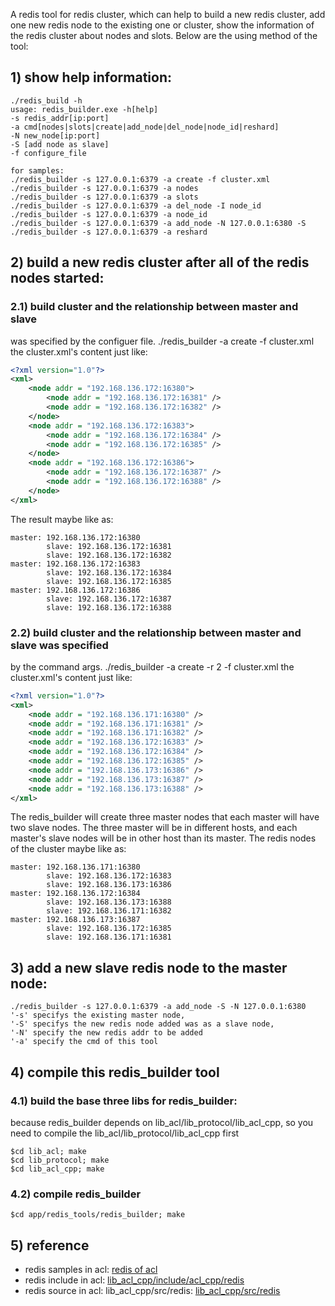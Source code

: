 A redis tool for redis cluster, which can help to build a new redis cluster,
add one new redis node to the existing one or cluster, show the information
of the redis cluster about nodes and slots. Below are the using method of
the tool:
## 1) show help information:
```help
./redis_build -h
usage: redis_builder.exe -h[help]
-s redis_addr[ip:port]
-a cmd[nodes|slots|create|add_node|del_node|node_id|reshard]
-N new_node[ip:port]
-S [add node as slave]
-f configure_file

for samples:
./redis_builder -s 127.0.0.1:6379 -a create -f cluster.xml
./redis_builder -s 127.0.0.1:6379 -a nodes
./redis_builder -s 127.0.0.1:6379 -a slots
./redis_builder -s 127.0.0.1:6379 -a del_node -I node_id
./redis_builder -s 127.0.0.1:6379 -a node_id
./redis_builder -s 127.0.0.1:6379 -a add_node -N 127.0.0.1:6380 -S
./redis_builder -s 127.0.0.1:6379 -a reshard
```

## 2) build a new redis cluster after all of the redis nodes started:
### 2.1) build cluster and the relationship between master and slave
was specified by the configuer file.
./redis_builder -a create -f cluster.xml
the cluster.xml's content just like:
```xml
<?xml version="1.0"?>
<xml>
    <node addr = "192.168.136.172:16380">
        <node addr = "192.168.136.172:16381" />
        <node addr = "192.168.136.172:16382" />
    </node>
    <node addr = "192.168.136.172:16383">
        <node addr = "192.168.136.172:16384" />
        <node addr = "192.168.136.172:16385" />
    </node>
    <node addr = "192.168.136.172:16386">
        <node addr = "192.168.136.172:16387" />
        <node addr = "192.168.136.172:16388" />
    </node>
</xml>
```
The result maybe like as:
```result
master: 192.168.136.172:16380
        slave: 192.168.136.172:16381
        slave: 192.168.136.172:16382
master: 192.168.136.172:16383
        slave: 192.168.136.172:16384
        slave: 192.168.136.172:16385
master: 192.168.136.172:16386
        slave: 192.168.136.172:16387
        slave: 192.168.136.172:16388
```

### 2.2) build cluster and the relationship between master and slave was specified
by the command args.
./redis_builder -a create -r 2 -f cluster.xml
the cluster.xml's content just like:
```xml
<?xml version="1.0"?>
<xml>
    <node addr = "192.168.136.171:16380" />
    <node addr = "192.168.136.171:16381" />
    <node addr = "192.168.136.171:16382" />
    <node addr = "192.168.136.172:16383" />
    <node addr = "192.168.136.172:16384" />
    <node addr = "192.168.136.172:16385" />
    <node addr = "192.168.136.173:16386" />
    <node addr = "192.168.136.173:16387" />
    <node addr = "192.168.136.173:16388" />
</xml>
```
The redis_builder will create three master nodes that each master will have
two slave nodes. The three master will be in different hosts, and each
master's slave nodes will be in other host than its master. The redis nodes
of the cluster maybe like as:
```result
master: 192.168.136.171:16380
        slave: 192.168.136.172:16383
        slave: 192.168.136.173:16386
master: 192.168.136.172:16384
        slave: 192.168.136.173:16388
        slave: 192.168.136.171:16382
master: 192.168.136.173:16387
        slave: 192.168.136.172:16385
        slave: 192.168.136.171:16381
```

## 3) add a new slave redis node to the master node:
```help
./redis_builder -s 127.0.0.1:6379 -a add_node -S -N 127.0.0.1:6380
'-s' specifys the existing master node,
'-S' specifys the new redis node added was as a slave node,
'-N' specify the new redis addr to be added
'-a' specify the cmd of this tool
```

## 4) compile this redis_builder tool
### 4.1) build the base three libs for redis_builder:
because redis_builder depends on lib_acl/lib_protocol/lib_acl_cpp,
so you need to compile the lib_acl/lib_protocol/lib_acl_cpp first
```compile
$cd lib_acl; make
$cd lib_protocol; make
$cd lib_acl_cpp; make
```
### 4.2) compile redis_builder
```compile
$cd app/redis_tools/redis_builder; make
```

## 5) reference
- redis samples in acl: [redis of acl](../../../lib_acl_cpp/samples/redis)
- redis include in acl: [lib_acl_cpp/include/acl_cpp/redis](../../../lib_acl_cpp/include/acl_cpp/redis)
- redis source  in acl: lib_acl_cpp/src/redis: [lib_acl_cpp/src/redis](../../../lib_acl_cpp/src/redis)


